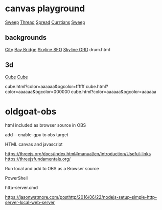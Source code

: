 # canvas playground

[Sweep](./canvas/sweep.html)
[Thread](./canvas/thread.html)
[Spread](./canvas/spread.html)
[Currtians](./canvas/currtains.html)
[Sweep](./canvas/sweep.html)

## backgrounds
[City](./city.html)
[Bay Bridge](./bay-bridge.html)
[Skyline SFO](./skyline/sf.html)
[Skyline ORD](./skyline/ord.html)
drum.html

## 3d

[Cube](./cube.html)
[Cube](./cube.html?color=ffffff&ogcolor=ffffff)

cube.html?color=aaaaaa&ogcolor=ffffff
cube.html?color=aaaaaa&ogcolor=000000
cube.html?color=aaaaaa&ogcolor=aaaaaa

# oldgoat-obs
html included as browser source in OBS

add  --enable-gpu to obs target

HTML canvas and javascript

https://threejs.org/docs/index.html#manual/en/introduction/Useful-links
https://threejsfundamentals.org/

Run local and add to OBS as a Browser source

PowerShell

http-server.cmd

https://jasonwatmore.com/posthttp/2016/06/22/nodejs-setup-simple-http-server-local-web-server


